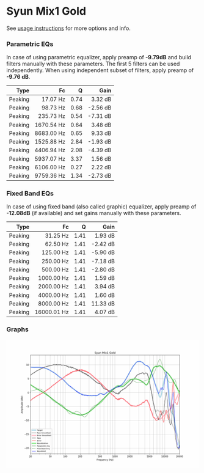 # Syun Mix1 Gold
See [usage instructions](https://github.com/jaakkopasanen/AutoEq#usage) for more options and info.

### Parametric EQs
In case of using parametric equalizer, apply preamp of **-9.79dB** and build filters manually
with these parameters. The first 5 filters can be used independently.
When using independent subset of filters, apply preamp of **-9.76 dB**.

| Type    | Fc         |    Q | Gain     |
|--------:|-----------:|-----:|---------:|
| Peaking | 17.07 Hz   | 0.74 | 3.32 dB  |
| Peaking | 98.73 Hz   | 0.68 | -2.56 dB |
| Peaking | 235.73 Hz  | 0.54 | -7.31 dB |
| Peaking | 1670.54 Hz | 0.64 | 3.48 dB  |
| Peaking | 8683.00 Hz | 0.65 | 9.33 dB  |
| Peaking | 1525.88 Hz | 2.84 | -1.93 dB |
| Peaking | 4406.94 Hz | 2.08 | -4.39 dB |
| Peaking | 5937.07 Hz | 3.37 | 1.56 dB  |
| Peaking | 6106.00 Hz | 0.27 | 2.22 dB  |
| Peaking | 9759.36 Hz | 1.34 | -2.73 dB |

### Fixed Band EQs
In case of using fixed band (also called graphic) equalizer, apply preamp of **-12.08dB**
(if available) and set gains manually with these parameters.

| Type    | Fc          |    Q | Gain     |
|--------:|------------:|-----:|---------:|
| Peaking | 31.25 Hz    | 1.41 | 1.93 dB  |
| Peaking | 62.50 Hz    | 1.41 | -2.42 dB |
| Peaking | 125.00 Hz   | 1.41 | -5.90 dB |
| Peaking | 250.00 Hz   | 1.41 | -7.18 dB |
| Peaking | 500.00 Hz   | 1.41 | -2.80 dB |
| Peaking | 1000.00 Hz  | 1.41 | 1.59 dB  |
| Peaking | 2000.00 Hz  | 1.41 | 3.94 dB  |
| Peaking | 4000.00 Hz  | 1.41 | 1.60 dB  |
| Peaking | 8000.00 Hz  | 1.41 | 11.33 dB |
| Peaking | 16000.01 Hz | 1.41 | 4.07 dB  |

### Graphs
![](./Syun%20Mix1%20Gold.png)